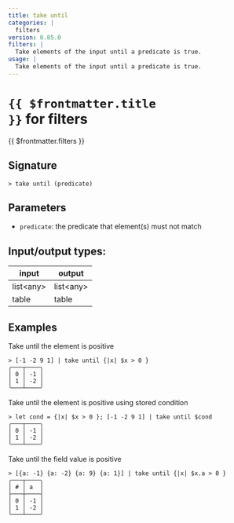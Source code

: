 ```yaml
---
title: take until
categories: |
  filters
version: 0.85.0
filters: |
  Take elements of the input until a predicate is true.
usage: |
  Take elements of the input until a predicate is true.
---
```

<!-- This file is automatically generated. Please edit the command in https://github.com/nushell/nushell instead. -->

# <code>{{ $frontmatter.title }}</code> for filters

<div class='command-title'>{{ $frontmatter.filters }}</div>

## Signature

```> take until (predicate)```

## Parameters

 -  `predicate`: the predicate that element(s) must not match


## Input/output types:

| input     | output    |
| --------- | --------- |
| list\<any\> | list\<any\> |
| table     | table     |
## Examples

Take until the element is positive
```nu
> [-1 -2 9 1] | take until {|x| $x > 0 }
╭───┬────╮
│ 0 │ -1 │
│ 1 │ -2 │
╰───┴────╯

```

Take until the element is positive using stored condition
```nu
> let cond = {|x| $x > 0 }; [-1 -2 9 1] | take until $cond
╭───┬────╮
│ 0 │ -1 │
│ 1 │ -2 │
╰───┴────╯

```

Take until the field value is positive
```nu
> [{a: -1} {a: -2} {a: 9} {a: 1}] | take until {|x| $x.a > 0 }
╭───┬────╮
│ # │ a  │
├───┼────┤
│ 0 │ -1 │
│ 1 │ -2 │
╰───┴────╯

```
